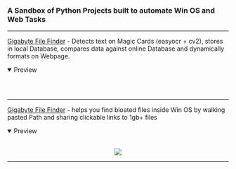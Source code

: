 <h3>A Sandbox of Python Projects built to automate Win OS and Web Tasks</h3>


---

[Gigabyte File Finder](https://github.com/BlakeXYZ/WinWeb-Python-Projects/tree/main/Text_Detection) - Detects text on Magic Cards (easyocr + cv2), stores in local Database, compares data against online Database and dynamically formats on Webpage. 
<details open>
<summary>Preview</summary>
<br>

<p align="center">
<img src="">
</p>

<p align="center">
<img src="">
</p>
</details>

---

[Gigabyte File Finder](https://github.com/BlakeXYZ/WinWeb-Python-Projects/tree/main/Gigabyte_File_Finder) - helps you find bloated files inside Win OS by walking pasted Path and sharing clickable links to 1gb+ files

<details open>
<summary>Preview</summary>
<br>

<p align="center">
<img src="https://github.com/BlakeXYZ/WinWeb-Python-Projects/assets/37947050/506423f7-38a1-4033-a876-64afd477ff8a">
</p>
</details>

---

